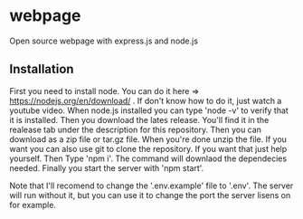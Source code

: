 # webpage

Open source webpage with express.js and node.js

## Installation

First you need to install node.  You can do it here => https://nodejs.org/en/download/ .  If don't know how to do it, just watch a youtube video.  When node.js installed you can type 'node -v' to verify that it is installed.  Then you download the lates release.  You'll find it in the realease tab under the description for this repository.  Then you can download as a zip file or tar.gz file.  When you're done unzip the file.  If you want you can also use git to clone the repository.  If you want that just help yourself.  Then Type 'npm i'.  The command will downlaod the dependecies needed.  Finally you start the server with 'npm start'.

Note that I'll recomend to change the '.env.example' file to '.env'.  The server will run without it, but you can use it to change the port the server lisens on for example.
